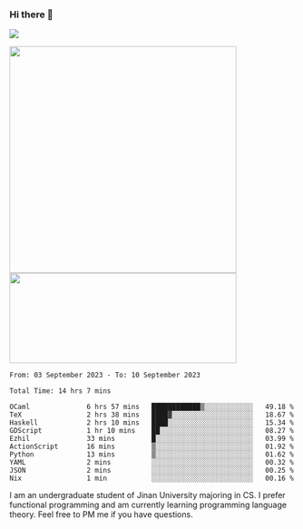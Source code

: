 ### Hi there 👋

<!--
**pe200012/pe200012** is a ✨ _special_ ✨ repository because its `README.md` (this file) appears on your GitHub profile.

Here are some ideas to get you started:

- 🔭 I’m currently working on ...
- 🌱 I’m currently learning ...
- 👯 I’m looking to collaborate on ...
- 🤔 I’m looking for help with ...
- 💬 Ask me about ...
- 📫 How to reach me: ...
- 😄 Pronouns: ...
- ⚡ Fun fact: ...
-->
![](https://www.codewars.com/users/pe200012/badges/large)
<p>
    <img width="400em" src="https://github-readme-stats-git-masterrstaa-rickstaa.vercel.app/api?username=pe200012&show_icons=true&icon_color=f44336&title_color=757de8&rank_icon=github">
    <img width="400em" height="159em" src="https://github-readme-stats-git-masterrstaa-rickstaa.vercel.app/api/top-langs/?username=pe200012&hide=html,cmake,css&title_color=757de8&layout=compact">
</p>

<!--START_SECTION:waka-->

```all_time
From: 03 September 2023 - To: 10 September 2023

Total Time: 14 hrs 7 mins

OCaml              6 hrs 57 mins   ████████████▒░░░░░░░░░░░░   49.18 %
TeX                2 hrs 38 mins   ████▓░░░░░░░░░░░░░░░░░░░░   18.67 %
Haskell            2 hrs 10 mins   ████░░░░░░░░░░░░░░░░░░░░░   15.34 %
GDScript           1 hr 10 mins    ██░░░░░░░░░░░░░░░░░░░░░░░   08.27 %
Ezhil              33 mins         █░░░░░░░░░░░░░░░░░░░░░░░░   03.99 %
ActionScript       16 mins         ▒░░░░░░░░░░░░░░░░░░░░░░░░   01.92 %
Python             13 mins         ▒░░░░░░░░░░░░░░░░░░░░░░░░   01.62 %
YAML               2 mins          ░░░░░░░░░░░░░░░░░░░░░░░░░   00.32 %
JSON               2 mins          ░░░░░░░░░░░░░░░░░░░░░░░░░   00.25 %
Nix                1 min           ░░░░░░░░░░░░░░░░░░░░░░░░░   00.16 %
```

<!--END_SECTION:waka-->

I am an undergraduate student of Jinan University majoring in CS. I prefer functional programming and am currently learning programming language theory. Feel free to PM me if you have questions.
